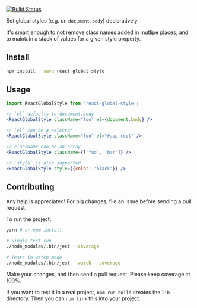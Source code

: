 
[![Build Status](https://travis-ci.org/brigand/react-global-style.svg?branch=master)](https://travis-ci.org/brigand/react-global-style)

Set global styles (e.g. on `document.body`) declaratively.

It's smart enough to not remove class names added in mutlipe places, and to maintain a stack of values for a given style property.


## Install

```sh
npm install --save react-global-style
```

## Usage

```jsx
import ReactGlobalStyle from 'react-global-style';

// `el` defaults to document.body
<ReactGlobalStyle className="foo" el={document.body} />

// `el` can be a selector
<ReactGlobalStyle className="foo" el="#app-root" />

// className can be an array
<ReactGlobalStyle className={['foo', 'bar']} />

// `style` is also supported
<ReactGlobalStyle style={{color: 'black'}} />
```

## Contributing

Any help is appreciated! For big changes, file an issue before sending a pull request.

To run the project:

```sh
yarn # or npm install

# Single test run
./node_modules/.bin/jest --coverage

# Tests in watch mode
./node_modules/.bin/jest --watch --coverage
```

Make your changes, and then send a pull request. Please keep coverage at 100%.

If you want to test it in a real project, `npm run build` creates the `lib` directory. Then you can `npm link` this into your project.


<!-- -->
